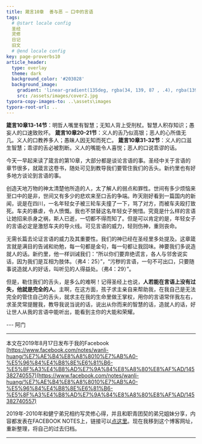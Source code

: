 ```yaml
---
title: 箴言10章  善与恶 – 口中的言语
tags: 
  # @start locale config
  圣经
  灵修
  日记
  旧文
  # @end locale config
key: page-proverbs10
article_header:
  type: overlay
  theme: dark
  background_color: '#203028'
  background_image:
    gradient: 'linear-gradient(135deg, rgba(34, 139, 87 , .4), rgba(139, 34, 139, .4))'
    src: /assets/images/cover2.jpg
typora-copy-images-to: ..\assets\images
typora-root-url: ..
---
```


**箴言10章13-14节**：明哲人嘴里有智慧；无知人背上受刑杖。智慧人积存知识；愚妄人的口速致败坏。
**箴言10章20-21节**：义人的舌乃似高银；恶人的心所值无几。义人的口教养多人；愚昧人因无知而死亡。
**箴言10章31-32节**：义人的口滋生智慧；乖谬的舌必被割断。义人的嘴能令人喜悦；恶人的口说乖谬的话。

<!--more-->

今天一早起来读了箴言的第10章，大部分都是谈论言语的事。圣经中关于言语的章节很多，就箴言这卷书，随处可见到教导我们要管住我们的舌头。新约里也有好多地方谈论到言语的事。

创造天地万物的神太清楚他所造的人，太了解人的弱点和罪性。世间有多少烦恼来至口中的是非，世间又有多少的悲欢来至口舌的争端。昨天刚好看到一篇国内的新闻，说是在四川，一名年轻女子被三轮车夫撞了一下，骂了对方，而被车夫殴打致死。车夫的暴虐，令人愤慨。我也不禁替这名年轻女子惋惜。究竟是什么样的言语让她招来杀身之祸，斯人已逝，一切都不得而知了。但是可以肯定的是，年轻女子的言语必定是激怒车夫的导火线。可见言语的威力，轻则伤神，重则丧命。

无需长篇去论证言语的威力及其重要性。我们的神已经在圣经里多处提及。这章箴言就是满目的告诫和劝勉，每一句都是金句，每一句都让我回味。神要我们多说造就人的话。新约里，他一样训诫我们：“所以你们要弃绝谎言，各人与邻舍说实话，因为我们是互相为肢体。（弗4：25）”，“污秽的言语，一句不可出口，只要随事说造就人的好话，叫听见的人得益处。（弗4：29）”。

但是，勒住我们的舌头，是多么的难啊！记得圣经上也说，**人若能在言语上没有过失，他就是完全的人**。主啊，在这方面，孩子求主亲自来帮助我，在我自己是无法完全的管住自己的舌头，就求主在我的生命里做王掌权，用你的言语常伴我左右，求圣灵常提醒我，教导我说当说的话，说出从你而来的智慧的话，造就人的话，好让世人从我的言语中能听出，能看到主你的大能和荣耀。

--- 阿门

---

本文在2019年8月17日发布于我的Facebook [https://www.facebook.com/notes/wanli-huang/%E7%AE%B4%E8%A8%8010%E7%AB%A0-%E5%96%84%E4%B8%8E%E6%81%B6-%E5%8F%A3%E4%B8%AD%E7%9A%84%E8%A8%80%E8%AF%AD/145382740557](https://www.facebook.com/notes/wanli-huang/%E7%AE%B4%E8%A8%8010%E7%AB%A0-%E5%96%84%E4%B8%8E%E6%81%B6-%E5%8F%A3%E4%B8%AD%E7%9A%84%E8%A8%80%E8%AF%AD/145382740557)

2019年-2010年和健宁弟兄相约写灵修心得，并且和职青团契的弟兄姐妹分享，内容都发表在FACEBOOK NOTES上，链接可以[点这里](https://www.facebook.com/wanli.huang/notes)。现在我移到这个博客网址，重新整理，将自己的过去归档。

---





